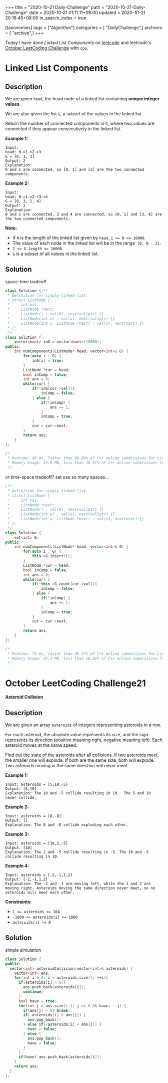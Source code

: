 +++
title = "2020-10-21 Daily-Challenge"
path = "2020-10-21-Daily-Challenge"
date = 2020-10-21 01:11:11+08:00
updated = 2020-10-21 20:18:48+08:00
in_search_index = true

[taxonomies]
tags = ["Algorithm"]
categories = [ "DailyChallenge",]
archives = [ "archive",]
+++

Today I have done *Linked List Components* on [leetcode](https://leetcode.com/problems/linked-list-components/) and leetcode's [October LeetCoding Challenge](https://leetcode.com/explore/challenge/card/october-leetcoding-challenge/560/week-3-october-15th-october-21st/3502/) with `cpp`.

<!-- more -->

# Linked List Components

## Description

We are given `head`, the head node of a linked list containing **unique integer values**.

We are also given the list `G`, a subset of the values in the linked list.

Return the number of connected components in `G`, where two values are connected if they appear consecutively in the linked list.

**Example 1:**

```
Input: 
head: 0->1->2->3
G = [0, 1, 3]
Output: 2
Explanation: 
0 and 1 are connected, so [0, 1] and [3] are the two connected components.
```

**Example 2:**

```
Input: 
head: 0->1->2->3->4
G = [0, 3, 1, 4]
Output: 2
Explanation: 
0 and 1 are connected, 3 and 4 are connected, so [0, 1] and [3, 4] are the two connected components.
```

**Note:**

- If `N` is the length of the linked list given by `head`, `1 <= N <= 10000`.
- The value of each node in the linked list will be in the range` [0, N - 1]`.
- `1 <= G.length <= 10000`.
- `G` is a subset of all values in the linked list.

## Solution

space–time tradeoff

``` cpp
class Solution {/**
 * Definition for singly-linked list.
 * struct ListNode {
 *     int val;
 *     ListNode *next;
 *     ListNode() : val(0), next(nullptr) {}
 *     ListNode(int x) : val(x), next(nullptr) {}
 *     ListNode(int x, ListNode *next) : val(x), next(next) {}
 * };
 */
class Solution {
    vector<bool> inG = vector<bool>(10000);
public:
    int numComponents(ListNode* head, vector<int>& G) {
        for(auto i : G) {
            inG[i] = true;
        }
        ListNode *cur = head;
        bool inComp = false;
        int ans = 0;
        while(cur) {
            if(!inG[cur->val]){
                inComp = false;
            } else {
                if(!inComp) {
                    ans += 1;
                }
                inComp = true;
            }
            cur = cur->next;
        }
        return ans;
    }
};

/*
 * Runtime: 40 ms, faster than 99.09% of C++ online submissions for Linked List Components.
 * Memory Usage: 19.9 MB, less than 10.51% of C++ online submissions for Linked List Components.
 */
```

or time-space tradeoff? set use so many spaces...

``` cpp
/**
 * Definition for singly-linked list.
 * struct ListNode {
 *     int val;
 *     ListNode *next;
 *     ListNode() : val(0), next(nullptr) {}
 *     ListNode(int x) : val(x), next(nullptr) {}
 *     ListNode(int x, ListNode *next) : val(x), next(next) {}
 * };
 */
class Solution {
    set<int> G;
public:
    int numComponents(ListNode* head, vector<int>& G) {
        for(auto i : G) {
            this->G.insert(i);
        }
        ListNode *cur = head;
        bool inComp = false;
        int ans = 0;
        while(cur) {
            if(!this->G.count(cur->val)){
                inComp = false;
            } else {
                if(!inComp) {
                    ans += 1;
                }
                inComp = true;
            }
            cur = cur->next;
        }
        return ans;
    }
};

/*
 * Runtime: 72 ms, faster than 49.37% of C++ online submissions for Linked List Components.
 * Memory Usage: 22.2 MB, less than 10.51% of C++ online submissions for Linked List Components. 
 */
```

# October LeetCoding Challenge21

**Asteroid Collision**

## Description

We are given an array `asteroids` of integers representing asteroids in a row.

For each asteroid, the absolute value represents its size, and the sign represents its direction (positive meaning right, negative meaning left). Each asteroid moves at the same speed.

Find out the state of the asteroids after all collisions. If two asteroids meet, the smaller one will explode. If both are the same size, both will explode. Two asteroids moving in the same direction will never meet.

**Example 1:**

```
Input: asteroids = [5,10,-5]
Output: [5,10]
Explanation: The 10 and -5 collide resulting in 10.  The 5 and 10 never collide.
```

**Example 2:**

```
Input: asteroids = [8,-8]
Output: []
Explanation: The 8 and -8 collide exploding each other.
```

**Example 3:**

```
Input: asteroids = [10,2,-5]
Output: [10]
Explanation: The 2 and -5 collide resulting in -5. The 10 and -5 collide resulting in 10.
```

**Example 4:**

```
Input: asteroids = [-2,-1,1,2]
Output: [-2,-1,1,2]
Explanation: The -2 and -1 are moving left, while the 1 and 2 are moving right. Asteroids moving the same direction never meet, so no asteroids will meet each other.
```

**Constraints:**

- `1 <= asteroids <= 104`
- `-1000 <= asteroids[i] <= 1000`
- `asteroids[i] != 0`

## Solution

simple simulation

``` cpp
class Solution {
public:
  vector<int> asteroidCollision(vector<int>& asteroids) {
    vector<int> ans;
    for(int i = 0; i < asteroids.size(); ++i){
      if(asteroids[i] > 0){
        ans.push_back(asteroids[i]);
        continue;
      }
      bool have = true;
      for(int j = ans.size()-1; j >= 0 && have; --j) {
        if(ans[j] < 0) break;
        if(-asteroids[i] > ans[j]) {
          ans.pop_back();
        } else if(-asteroids[i] < ans[j]) {
          have = false;
        } else {
          ans.pop_back();
          have = false;
        }
      }
      if(have) ans.push_back(asteroids[i]);
    }
    return ans;
  }
};
```
